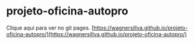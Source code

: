 # projeto-oficina-autopro


Clique aqui para ver no git pages.
[https://wagnersillva.github.io/projeto-oficina-autopro/](https://wagnersillva.github.io/projeto-oficina-autopro/)
